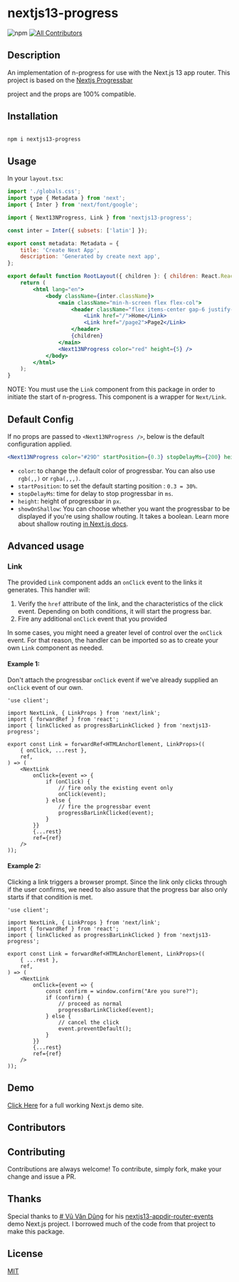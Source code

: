 # nextjs13-progress

![npm](https://img.shields.io/npm/v/nextjs13-progress)
[![All Contributors](https://img.shields.io/github/all-contributors/designly1/nextjs13-progress?color=ee8449&style=flat-square)](#contributors)

## Description

An implementation of n-progress for use with the Next.js 13 app router. This project is based on the [Nextjs Progressbar](https://www.npmjs.com/package/nextjs-progressbar)

project and the props are 100% compatible.  

## Installation

```bash

npm i nextjs13-progress

```

## Usage

In your `layout.tsx`:

```jsx
import './globals.css';
import type { Metadata } from 'next';
import { Inter } from 'next/font/google';

import { Next13NProgress, Link } from 'nextjs13-progress';

const inter = Inter({ subsets: ['latin'] });

export const metadata: Metadata = {
	title: 'Create Next App',
	description: 'Generated by create next app',
};

export default function RootLayout({ children }: { children: React.ReactNode }) {
	return (
		<html lang="en">
			<body className={inter.className}>
				<main className="min-h-screen flex flex-col">
					<header className="flex items-center gap-6 justify-center text-2xl text-white bg-slate-800 py-4">
						<Link href="/">Home</Link>
						<Link href="/page2">Page2</Link>
					</header>
					{children}
				</main>
				<Next13NProgress color="red" height={5} />
			</body>
		</html>
	);
}
```


NOTE: You must use the `Link` component from this package in order to initiate the start of n-progress. This component is a wrapper for `Next/Link`.

## Default Config

If no props are passed to `<Next13NProgress />`, below is the default configuration applied.

```jsx
<Next13NProgress color="#29D" startPosition={0.3} stopDelayMs={200} height={3} showOnShallow={true} />
```

- `color`: to change the default color of progressbar. You can also use `rgb(,,)` or `rgba(,,,)`.
- `startPosition`: to set the default starting position : `0.3 = 30%`.
- `stopDelayMs`: time for delay to stop progressbar in `ms`.
- `height`: height of progressbar in `px`.
- `showOnShallow`: You can choose whether you want the progressbar to be displayed if you're using shallow routing. It takes a boolean. Learn more about shallow routing [in Next.js docs](https://nextjs.org/docs/routing/shallow-routing).

## Advanced usage

### Link

The provided `Link` component adds an `onClick` event to the links it generates. This handler will:
1. Verify the `href` attribute of the link, and the characteristics of the click event. Depending on both conditions, it will start the progress bar.
2. Fire any additional `onClick` event that you provided

In some cases, you might need a greater level of control over the `onClick` event. For that reason, the handler can be imported so as to create your own `Link` component as needed.

#### Example 1:

Don't attach the progressbar `onClick` event if we've already supplied an `onClick` event of our own.

```
'use client';

import NextLink, { LinkProps } from 'next/link';
import { forwardRef } from 'react';
import { linkClicked as progressBarLinkClicked } from 'nextjs13-progress';

export const Link = forwardRef<HTMLAnchorElement, LinkProps>((
	{ onClick, ...rest },
	ref,
) => (
	<NextLink
		onClick={event => {
			if (onClick) {
				// fire only the existing event only
				onClick(event);
			} else {
				// fire the progressbar event
				progressBarLinkClicked(event);
			}
		}}
		{...rest}
		ref={ref}
	/>
));
```

#### Example 2:

Clicking a link triggers a browser prompt. Since the link only clicks through if the user confirms, we need to also assure that the progress bar also only starts if that condition is met.

```
'use client';

import NextLink, { LinkProps } from 'next/link';
import { forwardRef } from 'react';
import { linkClicked as progressBarLinkClicked } from 'nextjs13-progress';

export const Link = forwardRef<HTMLAnchorElement, LinkProps>((
	{ ...rest },
	ref,
) => (
	<NextLink
		onClick={event => {
			const confirm = window.confirm("Are you sure?");
			if (confirm) {
				// proceed as normal
				progressBarLinkClicked(event);
			} else {
				// cancel the click
				event.preventDefault();
			}
		}}
		{...rest}
		ref={ref}
	/>
));
```

## Demo

[Click Here](https://nextjs13-progress-demo.vercel.app/) for a full working Next.js demo site.

## Contributors

<!-- ALL-CONTRIBUTORS-LIST:START - Do not remove or modify this section -->
<!-- prettier-ignore-start -->
<!-- markdownlint-disable -->

<!-- markdownlint-restore -->
<!-- prettier-ignore-end -->

<!-- ALL-CONTRIBUTORS-LIST:END -->

## Contributing

Contributions are always welcome! To contribute, simply fork, make your change and issue a PR.

## Thanks

Special thanks to [# Vũ Văn Dũng](https://github.com/joulev) for his [nextjs13-appdir-router-events](https://github.com/joulev/nextjs13-appdir-router-events) demo Next.js project. I borrowed much of the code from that project to make this package.

## License

[MIT](LICENSE)
